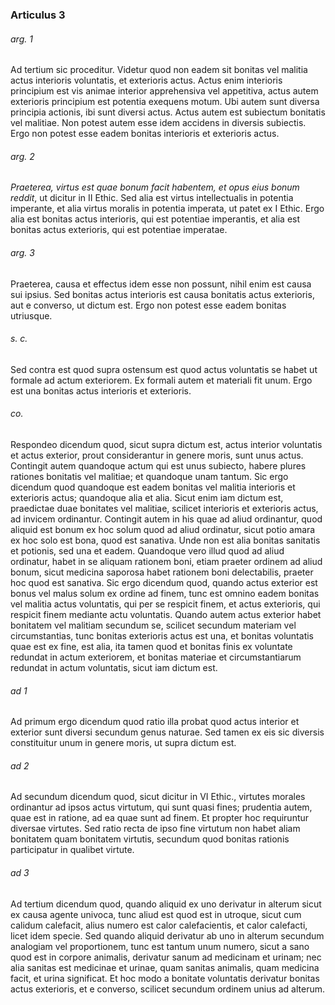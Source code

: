 ### Articulus 3

###### arg. 1
Ad tertium sic proceditur. Videtur quod non eadem sit bonitas vel malitia actus interioris voluntatis, et exterioris actus. Actus enim interioris principium est vis animae interior apprehensiva vel appetitiva, actus autem exterioris principium est potentia exequens motum. Ubi autem sunt diversa principia actionis, ibi sunt diversi actus. Actus autem est subiectum bonitatis vel malitiae. Non potest autem esse idem accidens in diversis subiectis. Ergo non potest esse eadem bonitas interioris et exterioris actus.

###### arg. 2
*Praeterea, virtus est quae bonum facit habentem, et opus eius bonum reddit*, ut dicitur in II Ethic. Sed alia est virtus intellectualis in potentia imperante, et alia virtus moralis in potentia imperata, ut patet ex I Ethic. Ergo alia est bonitas actus interioris, qui est potentiae imperantis, et alia est bonitas actus exterioris, qui est potentiae imperatae.

###### arg. 3
Praeterea, causa et effectus idem esse non possunt, nihil enim est causa sui ipsius. Sed bonitas actus interioris est causa bonitatis actus exterioris, aut e converso, ut dictum est. Ergo non potest esse eadem bonitas utriusque.

###### s. c.
Sed contra est quod supra ostensum est quod actus voluntatis se habet ut formale ad actum exteriorem. Ex formali autem et materiali fit unum. Ergo est una bonitas actus interioris et exterioris.

###### co.
Respondeo dicendum quod, sicut supra dictum est, actus interior voluntatis et actus exterior, prout considerantur in genere moris, sunt unus actus. Contingit autem quandoque actum qui est unus subiecto, habere plures rationes bonitatis vel malitiae; et quandoque unam tantum. Sic ergo dicendum quod quandoque est eadem bonitas vel malitia interioris et exterioris actus; quandoque alia et alia. Sicut enim iam dictum est, praedictae duae bonitates vel malitiae, scilicet interioris et exterioris actus, ad invicem ordinantur. Contingit autem in his quae ad aliud ordinantur, quod aliquid est bonum ex hoc solum quod ad aliud ordinatur, sicut potio amara ex hoc solo est bona, quod est sanativa. Unde non est alia bonitas sanitatis et potionis, sed una et eadem. Quandoque vero illud quod ad aliud ordinatur, habet in se aliquam rationem boni, etiam praeter ordinem ad aliud bonum, sicut medicina saporosa habet rationem boni delectabilis, praeter hoc quod est sanativa. Sic ergo dicendum quod, quando actus exterior est bonus vel malus solum ex ordine ad finem, tunc est omnino eadem bonitas vel malitia actus voluntatis, qui per se respicit finem, et actus exterioris, qui respicit finem mediante actu voluntatis. Quando autem actus exterior habet bonitatem vel malitiam secundum se, scilicet secundum materiam vel circumstantias, tunc bonitas exterioris actus est una, et bonitas voluntatis quae est ex fine, est alia, ita tamen quod et bonitas finis ex voluntate redundat in actum exteriorem, et bonitas materiae et circumstantiarum redundat in actum voluntatis, sicut iam dictum est.

###### ad 1
Ad primum ergo dicendum quod ratio illa probat quod actus interior et exterior sunt diversi secundum genus naturae. Sed tamen ex eis sic diversis constituitur unum in genere moris, ut supra dictum est.

###### ad 2
Ad secundum dicendum quod, sicut dicitur in VI Ethic., virtutes morales ordinantur ad ipsos actus virtutum, qui sunt quasi fines; prudentia autem, quae est in ratione, ad ea quae sunt ad finem. Et propter hoc requiruntur diversae virtutes. Sed ratio recta de ipso fine virtutum non habet aliam bonitatem quam bonitatem virtutis, secundum quod bonitas rationis participatur in qualibet virtute.

###### ad 3
Ad tertium dicendum quod, quando aliquid ex uno derivatur in alterum sicut ex causa agente univoca, tunc aliud est quod est in utroque, sicut cum calidum calefacit, alius numero est calor calefacientis, et calor calefacti, licet idem specie. Sed quando aliquid derivatur ab uno in alterum secundum analogiam vel proportionem, tunc est tantum unum numero, sicut a sano quod est in corpore animalis, derivatur sanum ad medicinam et urinam; nec alia sanitas est medicinae et urinae, quam sanitas animalis, quam medicina facit, et urina significat. Et hoc modo a bonitate voluntatis derivatur bonitas actus exterioris, et e converso, scilicet secundum ordinem unius ad alterum.

